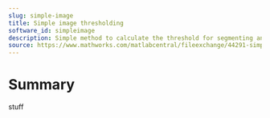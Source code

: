 ```yaml
---
slug: simple-image
title: Simple image thresholding
software_id: simpleimage
description: Simple method to calculate the threshold for segmenting an image
source: https://www.mathworks.com/matlabcentral/fileexchange/44291-simple-image-thresholding
---
```


# Summary

stuff
